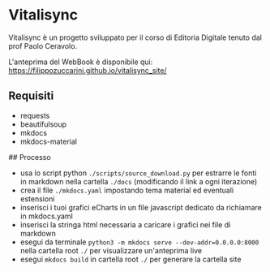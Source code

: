 # Vitalisync

Vitalisync è un progetto sviluppato per il corso di Editoria Digitale tenuto dal prof Paolo Ceravolo.

L'anteprima del WebBook è disponibile qui: https://filippozuccarini.github.io/vitalisync_site/

## Requisiti

* requests
* beautifulsoup
* mkdocs
* mkdocs-material

## Processo

* usa lo script python `./scripts/source_download.py` per estrarre le fonti in markdown nella cartella `./docs` (modificando il link a ogni iterazione)
* crea il file `./mkdocs.yaml` impostando tema material ed eventuali estensioni
* inserisci i tuoi grafici eCharts in un file javascript dedicato da richiamare in mkdocs.yaml
* inserisci la stringa html necessaria a caricare i grafici nei file di markdown
* esegui da terminale `python3 -m mkdocs serve --dev-addr=0.0.0.0:8000` nella cartella root `./` per visualizzare un'anteprima live
* esegui `mkdocs build` in cartella root `./` per generare la cartella site